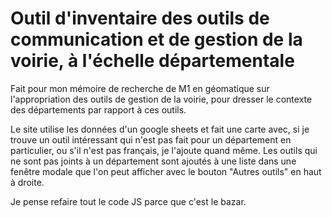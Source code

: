 # Outil d'inventaire des outils de communication et de gestion de la voirie, à l'échelle départementale

Fait pour mon mémoire de recherche de M1 en géomatique sur l'appropriation des outils de gestion de la voirie, pour dresser le contexte des départements par rapport à ces outils.

Le site utilise les données d'un google sheets et fait une carte avec, si je trouve un outil intéressant qui n'est pas fait pour un département en particulier, ou s'il n'est pas français, je l'ajoute quand même.
Les outils qui ne sont pas joints à un département sont ajoutés à une liste dans une fenêtre modale que l'on peut afficher avec le bouton "Autres outils" en haut à droite.

Je pense refaire tout le code JS parce que c'est le bazar.

